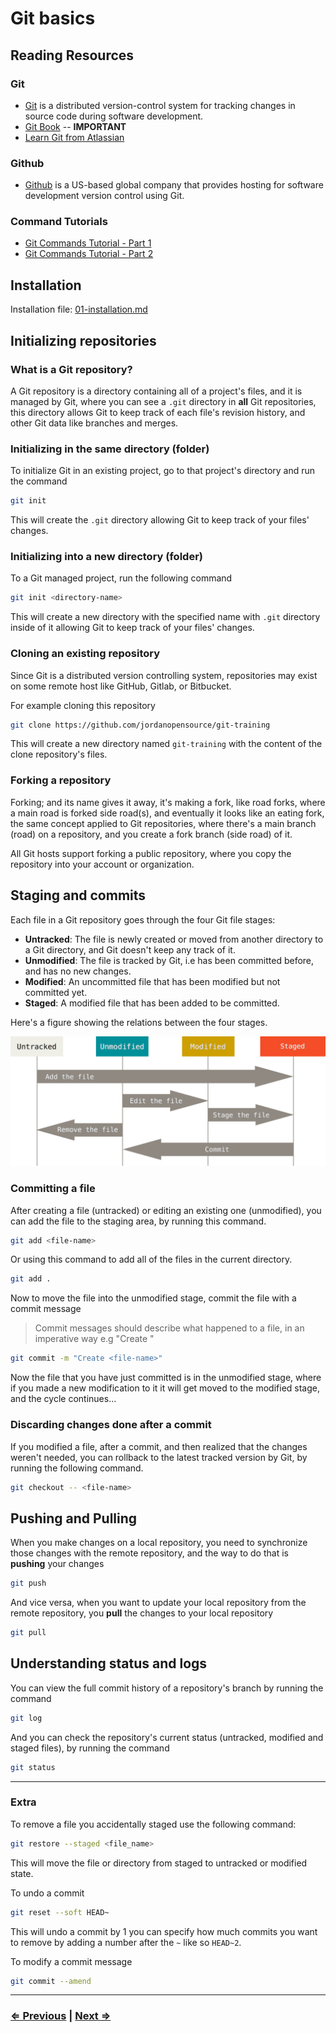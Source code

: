 # Git basics

## Reading Resources

### Git

* [Git](https://git-scm.com/) is a distributed version-control system for tracking changes in source code during software development.
* [Git Book](https://git-scm.com/book/en/v2) -- **IMPORTANT**
* [Learn Git from Atlassian](https://www.atlassian.com/git/tutorials/learn-git-with-bitbucket-cloud)

### Github

* [Github](https://github.com) is a US-based global company that provides hosting for software development version control using Git.

### Command Tutorials

* [Git Commands Tutorial - Part 1](https://kolosek.com/git-commands-tutorial-part1/)
* [Git Commands Tutorial - Part 2](https://kolosek.com/git-commands-tutorial-part2/)

## Installation

Installation file:  [01-installation.md](/material/01-installation.md)

## Initializing repositories

### What is a Git repository?

A Git repository is a directory containing all of a project's files, and it is managed by Git, where you can see a `.git` directory in **all** Git repositories, this directory allows Git to keep track of each file's revision history, and other Git data like branches and merges.

### Initializing in the same directory (folder)

To initialize Git in an existing project, go to that project's directory and run the command

```bash
git init
```

This will create the `.git` directory allowing Git to keep track of your files' changes.

### Initializing into a new directory (folder)

To a Git managed project, run the following command

```bash
git init <directory-name>
```

This will create a new directory with the specified name with `.git` directory inside of it allowing Git to keep track of your files' changes.

### Cloning an existing repository

Since Git is a distributed version controlling system, repositories may exist on some remote host like GitHub, Gitlab, or Bitbucket.

For example cloning this repository

```bash
git clone https://github.com/jordanopensource/git-training
```

This will create a new directory named `git-training` with the content of the clone repository's files.

### Forking a repository

Forking; and its name gives it away, it's making a fork, like road forks, where a main road is forked side road(s), and eventually it looks like an eating fork, the same concept applied to Git repositories, where there's a main branch (road) on a repository, and you create a fork branch (side road) of it.

All Git hosts support forking a public repository, where you copy the repository into your account or organization.

## Staging and commits

Each file in a Git repository goes through the four Git file stages:

* **Untracked**: The file is newly created or moved from another directory to a Git directory, and Git doesn't keep any track of it.
* **Unmodified**: The file is tracked by Git, i.e has been committed before, and has no new changes.
* **Modified**: An uncommitted file that has been modified but not committed yet.
* **Staged**: A modified file that has been added to be committed.

Here's a figure showing the relations between the four stages.

![git files stages](/resourses/git-files-stages.png)

### Committing a file

After creating a file (untracked) or editing an existing one (unmodified), you can add the file to the staging area, by running this command.

```bash
git add <file-name>
```

Or using this command to add all of the files in the current directory.

```bash
git add .
```

Now to move the file into the unmodified stage, commit the file with a commit message

> Commit messages should describe what happened to a file, in an imperative way
> e.g "Create <file-name>"

```bash
git commit -m "Create <file-name>"
```

Now the file that you have just committed is in the unmodified stage, where if you made a new modification to it it will get moved to the modified stage, and the cycle continues...

### Discarding changes done after a commit

If you modified a file, after a commit, and then realized that the changes weren't needed, you can rollback to the latest tracked version by Git, by running the following command.

```bash
git checkout -- <file-name>
```

## Pushing and Pulling

When you make changes on a local repository, you need to synchronize those changes with the remote repository, and the way to do that is **pushing** your changes

```bash
git push
```

And vice versa, when you want to update your local repository from the remote repository, you **pull** the changes to your local repository

```bash
git pull
```

## Understanding status and logs

You can view the full commit history of a repository's branch by running the command

```bash
git log
```

And you can check the repository's current status (untracked, modified and staged files), by running the command

```bash
git status
```

___

### Extra

To remove a file you accidentally staged use the following command:

```bash
git restore --staged <file_name>
```

This will move the file or directory from staged to untracked or modified state.

To undo a commit

```bash
git reset --soft HEAD~
```

This will undo a commit by 1 you can specify how much commits you want to remove by adding a number after the `~` like so `HEAD~2`.

To modify a commit message

```bash
git commit --amend
```

___

### [⇐ Previous](/material/01-installation.md) | [Next ⇒](/material/03-branching.md)
